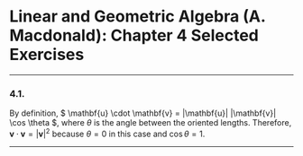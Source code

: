 Linear and Geometric Algebra (A. Macdonald): Chapter 4 Selected Exercises
=========================================================================

-------------------------------------------------------------------------------

### 4.1.

By definition,
$ \mathbf{u} \cdot \mathbf{v} = |\mathbf{u}| |\mathbf{v}| \cos \theta $,
where $\theta$ is the angle between the oriented lengths. Therefore,
$\mathbf{v} \cdot \mathbf{v} = |\mathbf{v}|^2$ because $\theta = 0$ in this
case and $\cos \theta = 1$.

-------------------------------------------------------------------------------
